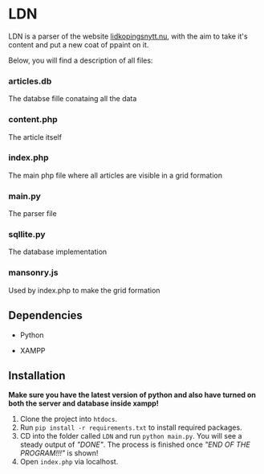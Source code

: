 
# LDN
LDN is a parser of the website [lidkopingsnytt.nu](https://www.lidkopingsnytt.nu/), with the aim to take it's content and put a new coat of ppaint on it.

Below, you will find a description of all files:

 

### articles.db

The databse fille conataing all the data

  

### content.php

The article itself

  

### index.php

The main php file where all articles are visible in a grid formation

  

### main.py

The parser file

  

### sqllite.py

The database implementation
  

### mansonry.js

Used by index.php to make the grid formation

  

## Dependencies

* Python

* XAMPP

  

## Installation
**Make sure you have the latest version of python and also have turned on both the server and database inside xampp!**

1. Clone the project into `htdocs`. 
2. Run `pip install -r requirements.txt` to install required packages. 
3. CD into the folder called `LDN` and run `python main.py`. You will see a steady output of *"DONE"*. The process is finished once *"END OF THE PROGRAM!!!"* is shown!
4. Open `index.php` via localhost.
